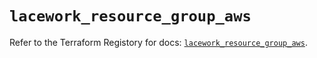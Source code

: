 # `lacework_resource_group_aws`

Refer to the Terraform Registory for docs: [`lacework_resource_group_aws`](https://registry.terraform.io/providers/lacework/lacework/1.15.0/docs/resources/resource_group_aws).
